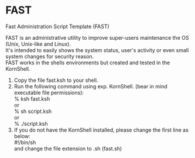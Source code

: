 # FAST
Fast Administration Script Template (FAST)

FAST is an administrative utility to improve super-users maintenance the OS (Unix, Unix-like and Linux).<br />
It's intended to easily shows the system status, user's activity or even small system changes for security reason.<br />
FAST works in the shells environments but created and tested in the KornShell.

1. Copy the file fast.ksh to your shell.
2. Run the following command using exp. KornShell. (bear in mind executable file permissions):<br />
  % ksh fast.ksh<br />
or<br />
  % sh script.ksh<br />
or<br />
  % ./script.ksh<br />
3. If you do not have the KornShell installed, please change the first line as below:<br />
  #!/bin/sh<br />
and change the file extension to .sh (fast.sh)
